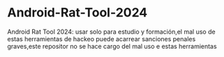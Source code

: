 # Android-Rat-Tool-2024
Android Rat Tool 2024: usar solo para estudio y formación,el mal uso de estas herramientas de hackeo puede acarrear sanciones penales graves,este repositor no se hace cargo del mal uso e estas herramientas
